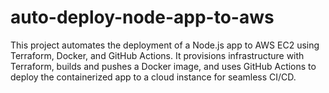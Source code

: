 # auto-deploy-node-app-to-aws
This project automates the deployment of a Node.js app to AWS EC2 using Terraform, Docker, and GitHub Actions. It provisions infrastructure with Terraform, builds and pushes a Docker image, and uses GitHub Actions to deploy the containerized app to a cloud instance for seamless CI/CD.
